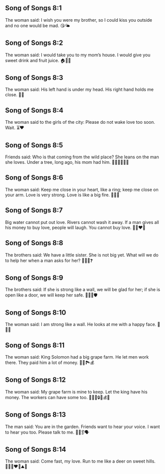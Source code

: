 ## Song of Songs 8:1
The woman said: I wish you were my brother, so I could kiss you outside and no one would be mad. 😘🌤️
## Song of Songs 8:2
The woman said: I would take you to my mom’s house. I would give you sweet drink and fruit juice. 🏠🥤🍎
## Song of Songs 8:3
The woman said: His left hand is under my head. His right hand holds me close. 🤗💞
## Song of Songs 8:4
The woman said to the girls of the city: Please do not wake love too soon. Wait. ⏳❤️
## Song of Songs 8:5
Friends said: Who is that coming from the wild place? She leans on the man she loves. Under a tree, long ago, his mom had him. 🌿🚶‍♀️🤝🌳👶
## Song of Songs 8:6
The woman said: Keep me close in your heart, like a ring; keep me close on your arm. Love is very strong. Love is like a big fire. 💖💍🔥
## Song of Songs 8:7
Big water cannot put out love. Rivers cannot wash it away. If a man gives all his money to buy love, people will laugh. You cannot buy love. 🌊🚫❤️💸
## Song of Songs 8:8
The brothers said: We have a little sister. She is not big yet. What will we do to help her when a man asks for her? 👦👦👧❓
## Song of Songs 8:9
The brothers said: If she is strong like a wall, we will be glad for her; if she is open like a door, we will keep her safe. 🧱😊🚪🛡️
## Song of Songs 8:10
The woman said: I am strong like a wall. He looks at me with a happy face. 💪🧱🙂
## Song of Songs 8:11
The woman said: King Solomon had a big grape farm. He let men work there. They paid him a lot of money. 👑🍇🏞️💰
## Song of Songs 8:12
The woman said: My grape farm is mine to keep. Let the king have his money. The workers can have some too. 🍇🙋‍♀️🔒👑💰🤝
## Song of Songs 8:13
The man said: You are in the garden. Friends want to hear your voice. I want to hear you too. Please talk to me. 🧑🌳👂🗣️
## Song of Songs 8:14
The woman said: Come fast, my love. Run to me like a deer on sweet hills. 🏃‍♂️💨❤️🦌⛰️🌸
